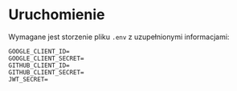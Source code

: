 # Uruchomienie

Wymagane jest storzenie pliku `.env` z uzupełnionymi informacjami:
   ```env
   GOOGLE_CLIENT_ID=
   GOOGLE_CLIENT_SECRET=
   GITHUB_CLIENT_ID=
   GITHUB_CLIENT_SECRET=
   JWT_SECRET=
```

